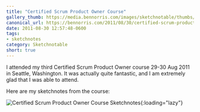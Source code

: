 ```yaml
---
title: "Certified Scrum Product Owner Course"
gallery_thumb: https://media.bennorris.com/images/sketchnotable/thumbs/cspo-2011-sketchnote.jpg
canonical_url: https://bennorris.com/2011/08/30/certified-scrum-product-owner-course
date: 2011-08-30 12:57:48-0600
tags:
- sketchnotes
category: Sketchnotable
short: true
---
```


I attended my third Certified Scrum Product Owner course 29-30 Aug 2011 in Seattle, Washington. It was actually quite fantastic, and I am extremely glad that I was able to attend.

Here are my sketchnotes from the course:

![Certified Scrum Product Owner Course Sketchnotes](https://media.bennorris.com/images/sketchnotable/general/cspo-2011-sketchnote.jpg){:loading="lazy"}
